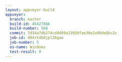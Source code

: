 ```yaml
---
layout: appveyor-build
appveyor:
  branch: master
  build-id: 45427866
  build-number: 568
  commit: 7d34a7db274cd4d09a13950fae36e2a96de8bc2c
  job-id: 494rtdb0jpl26gao
  job-number: 5
  os-name: Windows
  test-result: 0
---
```

